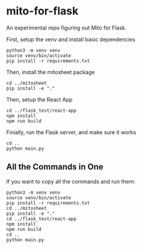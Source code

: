 # mito-for-flask
An experimental repo figuring out Mito for Flask.

First, setup the venv and install basic dependencies
```
python3 -m venv venv
source venv/bin/activate
pip install -r requirements.txt
```

Then, install the mitosheet package
```
cd ../mitosheet
pip install -e "."
```

Then, setup the React App
```
cd ../flask_test/react-app
npm install
npm run build
```

Finially, run the Flask server, and make sure it works
```
cd ..
python main.py
```

## All the Commands in One

If you want to copy all the commands and run them:
```
python3 -m venv venv
source venv/bin/activate
pip install -r requirements.txt
cd ../mitosheet
pip install -e "."
cd ../flask_test/react-app
npm install
npm run build
cd ..
python main.py
```